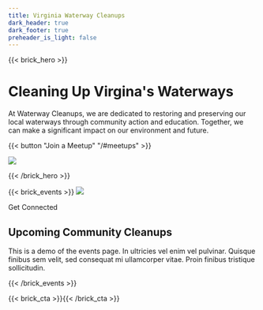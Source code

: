 ```yaml
---
title: Virginia Waterway Cleanups
dark_header: true
dark_footer: true
preheader_is_light: false
---
```

{{< brick_hero >}}


# Cleaning Up Virgina's Waterways

At Waterway Cleanups, we are dedicated to restoring and preserving our local waterways through community action and education. Together, we can make a significant impact on our environment and future.

{{< button "Join a Meetup" "/#meetups" >}}

![](/uploads/waterway-cleanups/waterways-2.png)


{{< /brick_hero >}}

{{< brick_events >}}
<img src="/uploads/waterway-cleanups/wavey.png" class="wavey" />

<p class="h3">Get Connected</p>

## Upcoming Community Cleanups

This is a demo of the events page. In ultricies vel enim vel pulvinar. Quisque finibus sem velit, sed consequat mi ullamcorper vitae. Proin finibus tristique sollicitudin.

{{< /brick_events >}}

{{< brick_cta >}}{{< /brick_cta >}}